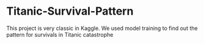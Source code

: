 # Titanic-Survival-Pattern
This project is very classic in Kaggle. We used model training to find out the pattern for survivals in Titanic catastrophe
